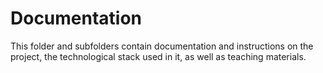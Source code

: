 # Documentation
This folder and subfolders contain documentation and instructions on the project, the technological stack used in it, as well as teaching materials.